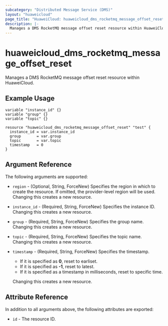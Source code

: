 ```yaml
---
subcategory: "Distributed Message Service (DMS)"
layout: "huaweicloud"
page_title: "HuaweiCloud: huaweicloud_dms_rocketmq_message_offset_reset"
description: |-
  Manages a DMS RocketMQ message offset reset resource within HuaweiCloud.
---
```


# huaweicloud_dms_rocketmq_message_offset_reset

Manages a DMS RocketMQ message offset reset resource within HuaweiCloud.

## Example Usage

```hcl
variable "instance_id" {}
variable "group" {}
variable "topic" {}

resource "huaweicloud_dms_rocketmq_message_offset_reset" "test" {
  instance_id = var.instance_id
  group       = var.group
  topic       = var.topic
  timestamp   = 0
}
```

## Argument Reference

The following arguments are supported:

* `region` - (Optional, String, ForceNew) Specifies the region in which to create the resource.
  If omitted, the provider-level region will be used.
  Changing this creates a new resource.

* `instance_id` - (Required, String, ForceNew) Specifies the instance ID.
  Changing this creates a new resource.

* `group` - (Required, String, ForceNew) Specifies the group name.
  Changing this creates a new resource.

* `topic` - (Required, String, ForceNew) Specifies the topic name.
  Changing this creates a new resource.

* `timestamp` - (Required, String, ForceNew) Specifies the timestamp.
  + If it is specified as **0**, reset to earliset.
  + If it is specified as **-1**, reset to latest.
  + If it is specified as a timestamp in milliseconds, reset to specific time.

  Changing this creates a new resource.

## Attribute Reference

In addition to all arguments above, the following attributes are exported:

* `id` - The resource ID.
